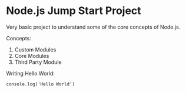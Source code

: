 # Node.js Jump Start Project

Very basic project to understand some of the core concepts of Node.js.

Concepts:

1. Custom Modules
2. Core Modules
3. Third Party Module

Writing Hello World:
```
console.log('Hello World')
```